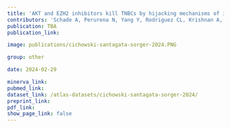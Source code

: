 ```yaml
---
title: 'AKT and EZH2 inhibitors kill TNBCs by hijacking mechanisms of involution'
contributors: 'Schade A, Perurena N, Yang Y, Rodriguez CL, Krishnan A, Loi P, Mastellone GM, Pilla NF, Watanabe M, Xu Y, Nguyen V, Ota K, Davis RA, Mattioli K, Xiang D, Zoeller JL, Morganti S, Garrido-Castro AC, Tolaney S, Li Z, Barbie DA, Sorger PK, Helin K, Santagata S, Knott SRV, Cichowski K. (2024).'
publication: TBA
publication_link:

image: publications/cichowski-santagata-sorger-2024.PNG

group: other

date: 2024-02-29

minerva_link:
pubmed_link:
dataset_link: /atlas-datasets/cichowski-santagata-sorger-2024/
preprint_link:
pdf_link:
show_page_link: false
---
```

